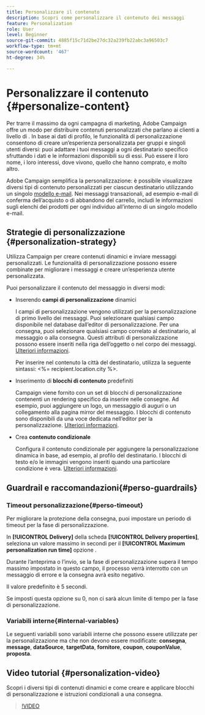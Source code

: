 ```yaml
---
title: Personalizzare il contenuto
description: Scopri come personalizzare il contenuto dei messaggi
feature: Personalization
role: User
level: Beginner
source-git-commit: 4885f15c71d2be27dc32a239fb22abc3a96503c7
workflow-type: tm+mt
source-wordcount: '467'
ht-degree: 34%

---
```


# Personalizzare il contenuto {#personalize-content}

Per trarre il massimo da ogni campagna di marketing, Adobe Campaign offre un modo per distribuire contenuti personalizzati che parlano ai clienti a livello di . In base ai dati di profilo, le funzionalità di personalizzazione consentono di creare un’esperienza personalizzata per gruppi e singoli utenti diversi: puoi adattare i tuoi messaggi a ogni destinatario specifico sfruttando i dati e le informazioni disponibili su di essi. Può essere il loro nome, i loro interessi, dove vivono, quello che hanno comprato, e molto altro.

Adobe Campaign semplifica la personalizzazione: è possibile visualizzare diversi tipi di contenuto personalizzati per ciascun destinatario utilizzando un singolo [modello e-mail](create-templates.md). Nei messaggi transazionali, ad esempio e-mail di conferma dell’acquisto o di abbandono del carrello, includi le informazioni sugli elenchi dei prodotti per ogni individuo all’interno di un singolo modello e-mail.


## Strategie di personalizzazione {#personalization-strategy}

Utilizza Campaign per creare contenuti dinamici e inviare messaggi personalizzati. Le funzionalità di personalizzazione possono essere combinate per migliorare i messaggi e creare un’esperienza utente personalizzata.

Puoi personalizzare il contenuto del messaggio in diversi modi:

* Inserendo **campi di personalizzazione** dinamici

   I campi di personalizzazione vengono utilizzati per la personalizzazione di primo livello dei messaggi. Puoi selezionare qualsiasi campo disponibile nel database dall’editor di personalizzazione. Per una consegna, puoi selezionare qualsiasi campo correlato al destinatario, al messaggio o alla consegna. Questi attributi di personalizzazione possono essere inseriti nella riga dell’oggetto o nel corpo dei messaggi. [Ulteriori informazioni](personalization-fields.md).

   Per inserire nel contenuto la città del destinatario, utilizza la seguente sintassi: &lt;%= recipient.location.city %>.

* Inserimento di **blocchi di contenuto** predefiniti

   Campaign viene fornito con un set di blocchi di personalizzazione contenenti un rendering specifico da inserire nelle consegne. Ad esempio, puoi aggiungere un logo, un messaggio di auguri o un collegamento alla pagina mirror del messaggio. I blocchi di contenuto sono disponibili da una voce dedicata nell’editor per la personalizzazione. [Ulteriori informazioni](personalization-blocks.md).

* Crea **contenuto condizionale**

   Configura il contenuto condizionale per aggiungere la personalizzazione dinamica in base, ad esempio, al profilo del destinatario. I blocchi di testo e/o le immagini vengono inseriti quando una particolare condizione è vera. [Ulteriori informazioni](conditions.md).

<!--* Add **personalized offers**
    
    Insert personalized offers in your message content, depending on the recipient location, the current weather, or the last purchase order.
-->


## Guardrail e raccomandazioni{#perso-guardrails}

### Timeout personalizzazione{#perso-timeout}

Per migliorare la protezione della consegna, puoi impostare un periodo di timeout per la fase di personalizzazione.

In **[!UICONTROL Delivery]** della scheda **[!UICONTROL Delivery properties]**, seleziona un valore massimo in secondi per il **[!UICONTROL Maximum personalization run time]** opzione .

Durante l’anteprima o l’invio, se la fase di personalizzazione supera il tempo massimo impostato in questo campo, il processo verrà interrotto con un messaggio di errore e la consegna avrà esito negativo.

Il valore predefinito è 5 secondi.

Se imposti questa opzione su 0, non ci sarà alcun limite di tempo per la fase di personalizzazione.


### Variabili interne{#internal-variables}

Le seguenti variabili sono variabili interne che possono essere utilizzate per la personalizzazione ma che non devono essere modificate: **consegna**, **message**, **dataSource**, **targetData**, **fornitore**, **coupon**, **couponValue**, **proposta**.


## Video tutorial {#personalization-video}

Scopri i diversi tipi di contenuti dinamici e come creare e applicare blocchi di personalizzazione e istruzioni condizionali a una consegna.


>[!VIDEO](https://video.tv.adobe.com/v/335734?quality=12)